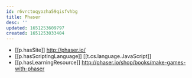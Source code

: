 ```yaml
---
id: r6vrctoqyozha59qisfvhbg
title: Phaser
desc: ''
updated: 1651253609797
created: 1651253033404
---
```



- [[p.hasSite]] http://phaser.io/
- [[p.hasScriptingLanguage]] [[t.cs.language.JavaScript]]
- [[p.hasLearningResource]] http://phaser.io/shop/books/make-games-with-phaser